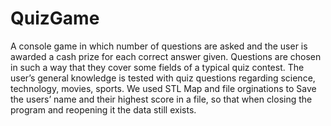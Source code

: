 # QuizGame
A console game in which number of questions are asked and the user is awarded a cash prize for each correct answer given. Questions are chosen in such a way that they cover some fields of a typical quiz contest. The user’s general knowledge is tested with quiz questions regarding science, technology, movies, sports. We used STL Map and file orginations to Save the users’ name and their highest score in a file, so that when closing the program and reopening it the data still exists.

